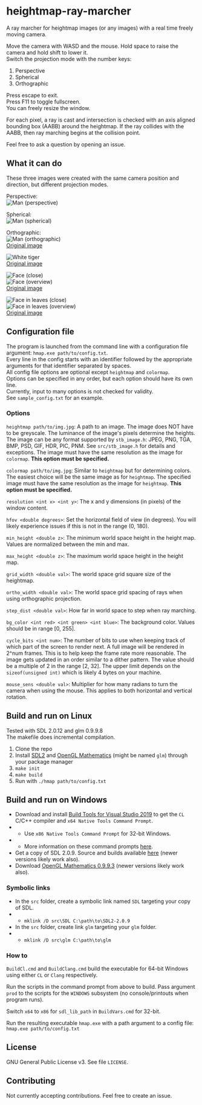 # heightmap-ray-marcher

A ray marcher for heightmap images (or any images) with a real time freely moving camera.

Move the camera with WASD and the mouse. Hold space to raise the camera and hold shift to lower it.  
Switch the projection mode with the number keys:
1. Perspective
2. Spherical
3. Orthographic

Press escape to exit.  
Press F11 to toggle fullscreen.  
You can freely resize the window.

For each pixel, a ray is cast and intersection is checked with an axis aligned bounding box (AABB) around the heightmap.
If the ray collides with the AABB, then ray marching begins at the collision point.

Feel free to ask a question by opening an issue.

## What it can do

These three images were created with the same camera position and direction, but different projection modes.

Perspective:  
![Man (perspective)](https://i.imgur.com/hOn8tdS.png)

Spherical:  
![Man (spherical)](https://i.imgur.com/QJzDTO5.png)

Orthographic:  
![Man (orthographic)](https://i.imgur.com/cHbKgmL.png)  
[Original image](https://unsplash.com/photos/rpF3p_RrE9g)

![White tiger](https://i.imgur.com/EP4EnZ9.png)  
[Original image](https://unsplash.com/photos/dGMcpbzcq1I)

![Face (close)](https://i.imgur.com/dxoOZgR.png)  
![Face (overview)](https://i.imgur.com/YJSp7cq.png)  
[Original image](https://unsplash.com/photos/sibVwORYqs0)

![Face in leaves (close)](https://i.imgur.com/MQwqKdL.png)  
![Face in leaves (overview)](https://i.imgur.com/voGVGgZ.png)  
[Original image](https://unsplash.com/photos/svnH68VDN4Q)

## Configuration file
The program is launched from the command line with a configuration file argument: `hmap.exe path/to/config.txt`.  
Every line in the config starts with an identifier followed by the appropriate arguments for that identifier separated by spaces.  
All config file options are optional except `heightmap` and `colormap`.  
Options can be specified in any order, but each option should have its own line.  
Currently, input to many options is not checked for validity.  
See `sample_config.txt` for an example.

### Options
`heightmap path/to/img.jpg`: A path to an image. The image does NOT have to be greyscale. The luminance of the image's pixels determine the heights. The image can be any format supported by `stb_image.h`: JPEG, PNG, TGA, BMP, PSD, GIF, HDR, PIC, PNM. See `src/stb_image.h` for details and exceptions. The image must have the same resolution as the image for `colormap`. **This option must be specified.**

`colormap path/to/img.jpg`: Similar to `heightmap` but for determining colors. The easiest choice will be the same image as for `heightmap`. The specified image must have the same resolution as the image for `heightmap`. **This option must be specified.**

`resolution <int x> <int y>`: The x and y dimensions (in pixels) of the window content.

`hfov <double degrees>`: Set the horizontal field of view (in degrees). You will likely experience issues if this is not in the range (0, 180).

`min_height <double z>`: The minimum world space height in the height map. Values are normalized between the min and max.

`max_height <double z>`: The maximum world space height in the height map.

`grid_width <double val>`: The world space grid square size of the heightmap.

`ortho_width <double val>`: The world space grid spacing of rays when using orthographic projection.

`step_dist <double val>`: How far in world space to step when ray marching.

`bg_color <int red> <int green> <int blue>`: The background color. Values should be in range [0, 255].

`cycle_bits <int num>`: The number of bits to use when keeping track of which part of the screen to render next. A full image will be rendered in 2^num frames. This is to help keep the frame rate more reasonable. The image gets updated in an order similar to a dither pattern. The value should be a multiple of 2 in the range [2, 32]. The upper limit depends on the `sizeof(unsigned int)` which is likely 4 bytes on your machine.

`mouse_sens <double val>`: Multiplier for how many radians to turn the camera when using the mouse. This applies to both horizontal and vertical rotation.

## Build and run on Linux

Tested with SDL 2.0.12 and glm 0.9.9.8  
The makefile does incremental compilation.

1. Clone the repo
2. Install [SDL2](https://www.libsdl.org/) and [OpenGL Mathematics](https://glm.g-truc.net/) (might be named `glm`) through your package manager
3. `make init`
4. `make build`
5. Run with `./hmap path/to/config.txt`

## Build and run on Windows

- Download and install [Build Tools for Visual Studio 2019](https://www.visualstudio.com/downloads) to get the `CL` C/C++ compiler and `x64 Native Tools Command Prompt`.
- - Use `x86 Native Tools Command Prompt` for 32-bit Windows.
- - More information on these command prompts [here](https://docs.microsoft.com/en-us/cpp/build/building-on-the-command-line).
- Get a copy of SDL 2.0.9. Source and builds available [here](https://www.libsdl.org/download-2.0.php) (newer versions likely work also).
- Download [OpenGL Mathematics 0.9.9.3](https://glm.g-truc.net/0.9.9/index.html) (newer versions likely work also).

### Symbolic links
- In the `src` folder, create a symbolic link named `SDL` targeting your copy of SDL.
- - `mklink /D src\SDL C:\path\to\SDL2-2.0.9`
- In the `src` folder, create link `glm` targeting your `glm` folder.
- - `mklink /D src\glm C:\path\to\glm`

### How to
`BuildCl.cmd` and `BuildClang.cmd` build the executable for 64-bit Windows using either `CL` or `Clang` respectively.

Run the scripts in the command prompt from above to build. Pass argument `prod` to the scripts for the `WINDOWS` subsystem (no console/printouts when program runs).

Switch `x64` to `x86` for `sdl_lib_path` in `BuildVars.cmd` for 32-bit.

Run the resulting executable `hmap.exe` with a path argument to a config file: `hmap.exe path/to/config.txt`

## License

GNU General Public License v3. See file `LICENSE`.

## Contributing

Not currently accepting contributions. Feel free to create an issue.
